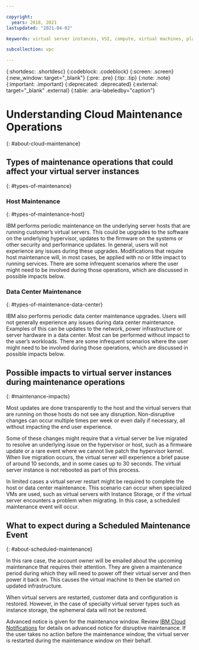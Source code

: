 ```yaml
---

copyright:
  years: 2018, 2021
lastupdated: "2021-04-02"

keywords: virtual server instances, VSI, compute, virtual machines, planning, best practices, instances, virtual servers, virtual server instance, Virtual servers for VPC, gen 2, generation 2, infrastructure, infrastructure as a service, IaaS

subcollection: vpc

---
```


{:shortdesc: .shortdesc}
{:codeblock: .codeblock}
{:screen: .screen}
{:new_window: target="_blank"}
{:pre: .pre}
{:tip: .tip}
{:note: .note}
{:important: .important}
{:deprecated: .deprecated}
{:external: target="_blank" .external}
{:table: .aria-labeledby="caption"}


# Understanding Cloud Maintenance Operations
{: #about-cloud-maintenance}

## Types of maintenance operations that could affect your virtual server instances
{: #types-of-maintenance}

### Host Maintenance
{: #types-of-maintenance-host}

IBM performs periodic maintenance on the underlying server hosts that are running customer’s virtual servers. This could be upgrades to the software on the underlying hypervisor, updates to the firmware on the systems or other security and performance updates. In general, users will not experience any issues during these upgrades. Modifications that require host maintenance will, in most cases, be applied with no or little impact to running services. There are some infrequent scenarios where the user might need to be involved during those operations, which are discussed in possible impacts below.

### Data Center Maintenance
{: #types-of-maintenance-data-center}

IBM also performs periodic data center maintenance upgrades. Users will not generally experience any issues during data center maintenance.  Examples of this can be updates to the network, power infrastructure or server hardware in a data center.  Most can be performed without impact to the user’s workloads.  There are some infrequent scenarios where the user might need to be involved during those operations, which are discussed in possible impacts below.

## Possible impacts to virtual server instances during maintenance operations
{: #maintenance-impacts}

Most updates are done transparently to the host and the virtual servers that are running on those hosts do not see any disruption. Non-disruptive changes can occur multiple times per week or even daily if necessary, all without impacting the end user experience.

Some of these changes might require that a virtual server be live migrated to resolve an underlying issue on the hypervisor or host, such as a firmware update or a rare event where we cannot live patch the hypervisor kernel. When live migration occurs, the virtual server will experience a brief pause of around 10 seconds, and in some cases up to 30 seconds. The virtual server instance is not rebooted as part of this process.

In limited cases a virtual server restart might be required to complete the host or data center maintenance. This scenario can occur when specialized VMs are used, such as virtual servers with Instance Storage, or if the virtual server encounters a problem when migrating. In this case, a scheduled maintenance event will occur.

## What to expect during a Scheduled Maintenance Event
{: #about-scheduled-maintenance}

In this rare case, the account owner will be emailed about the upcoming maintenance that requires their attention. They are given a maintenance period during which they will need to power off their virtual server and then power it back on. This causes the virtual machine to then be started on updated infrastructure.  

When virtual servers are restarted, customer data and configuration is restored.  However, in the case of specialty virtual server types such as instance storage, the ephemeral data will not be restored. 

Advanced notice is given for the maintenance window.  Review [IBM Cloud Notifications](/docs/get-support?topic=get-support-viewing-notifications) for details on advanced notice for disruptive maintenance. If the user takes no action before the maintenance window, the virtual server is restarted during the maintenance window on their behalf.
